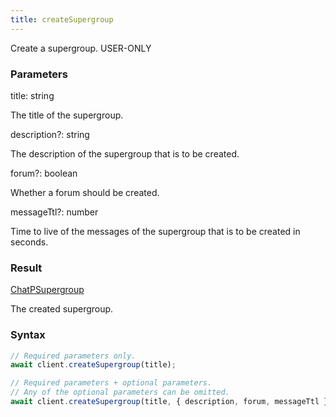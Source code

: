 ```yaml
---
title: createSupergroup
---
```


Create a supergroup.<span class="select-none"> <span class="inline-flex w-fit items-center"><span class="w-fit bg-dbt px-1.5 rounded-md select-none text-fgt text-[10px]">USER-ONLY</span></span> </span>

### Parameters 

<div class="flex flex-col gap-3"><div><div class="font-mono" id="p_title" data-anchor><span class="font-bold">title</span><span class="opacity-50">:</span> <span>string</span></div><div class="pl-3"><div class="no-margin">

The title of the supergroup.

</div></div></div><div class="flex flex-col gap-3"><div><div class="flex gap-2"><div class="font-mono p" id="p_description" data-anchor><span class="font-bold">description</span><span class="opacity-50"><span title="Optional" class="cursor-help">?</span>:</span> <span>string</span></div></div><div class="pl-3"><div class="no-margin">

The description of the supergroup that is to be created.

</div></div></div><div><div class="flex gap-2"><div class="font-mono p" id="p_forum" data-anchor><span class="font-bold">forum</span><span class="opacity-50"><span title="Optional" class="cursor-help">?</span>:</span> <span>boolean</span></div></div><div class="pl-3"><div class="no-margin">

Whether a forum should be created.

</div></div></div><div><div class="flex gap-2"><div class="font-mono p" id="p_messageTtl" data-anchor><span class="font-bold">messageTtl</span><span class="opacity-50"><span title="Optional" class="cursor-help">?</span>:</span> <span>number</span></div></div><div class="pl-3"><div class="no-margin">

Time to live of the messages of the supergroup that is to be created in seconds.

</div></div></div></div></div>

### Result 

<div class="font-mono"><a href="/types/chatpsupergroup"  >ChatPSupergroup</a></div><div class="pl-3"><div class="no-margin">

The created supergroup.

</div></div>

### Syntax

```ts
// Required parameters only.
await client.createSupergroup(title);

// Required parameters + optional parameters.
// Any of the optional parameters can be omitted.
await client.createSupergroup(title, { description, forum, messageTtl });
```



